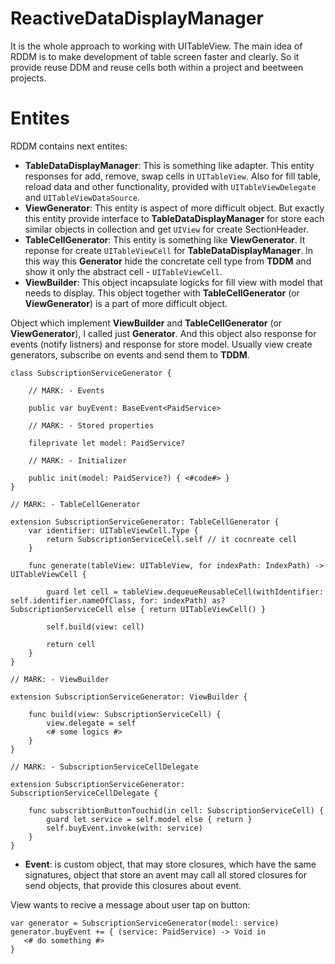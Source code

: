 # ReactiveDataDisplayManager
It is the whole approach to working with UITableView. 
The main idea of RDDM is to make development of table screen faster and clearly. So it provide reuse DDM and reuse cells both within a project and beetween projects.

# Entites
RDDM contains next entites:        
 - **TableDataDisplayManager**: This is something like adapter. This entity responses for add, remove, swap cells in `UITableView`. Also for fill table, reload data and other functionality, provided with `UITableViewDelegate` and `UITableViewDataSource`.
 - **ViewGenerator**: This entity is aspect of more difficult object. But exactly this entity provide interface to **TableDataDisplayManager** for store each similar objects in collection and get `UIView` for create SectionHeader.
 - **TableCellGenerator**: This entity is something like **ViewGenerator**. It reponse for create `UITableViewCell` for **TableDataDisplayManager**. In this way this **Generator** hide the concretate cell type from **TDDM** and show it only the abstract cell - `UITableViewCell`.
 - **ViewBuilder<ViewType>**: This object incapsulate logicks for fill view with model that needs to display. This object together with **TableCellGenerator** (or **ViewGenerator**) is a part of more difficult object.
 
 Object which implement **ViewBuilder** and **TableCellGenerator** (or **ViewGenerator**), I called just **Generator**.
 And this object also response for events (notify listners) and response for store model. Usually view create generators, subscribe on events and send them to **TDDM**.
```
class SubscriptionServiceGenerator {

    // MARK: - Events

    public var buyEvent: BaseEvent<PaidService>

    // MARK: - Stored properties

    fileprivate let model: PaidService?

    // MARK: - Initializer

    public init(model: PaidService?) { <#code#> }
}

// MARK: - TableCellGenerator

extension SubscriptionServiceGenerator: TableCellGenerator {
    var identifier: UITableViewCell.Type {
        return SubscriptionServiceCell.self // it cocnreate cell
    }

    func generate(tableView: UITableView, for indexPath: IndexPath) -> UITableViewCell {

        guard let cell = tableView.dequeueReusableCell(withIdentifier: self.identifier.nameOfClass, for: indexPath) as? SubscriptionServiceCell else { return UITableViewCell() }

        self.build(view: cell)

        return cell
    }
}

// MARK: - ViewBuilder

extension SubscriptionServiceGenerator: ViewBuilder {

    func build(view: SubscriptionServiceCell) {
        view.delegate = self
        <# some logics #>
    }
}

// MARK: - SubscriptionServiceCellDelegate

extension SubscriptionServiceGenerator: SubscriptionServiceCellDelegate {

    func subscribtionButtonTouchid(in cell: SubscriptionServiceCell) {
        guard let service = self.model else { return }
        self.buyEvent.invoke(with: service)
    }
}
```
 - **Event**: is custom object, that may store closures, which have the same signatures, object that store an avent may call all stored closures for send objects, that provide this closures about event.

 View wants to recive a message about user tap on button:
 ```
 var generator = SubscriptionServiceGenerator(model: service)
 generator.buyEvent += { (service: PaidService) -> Void in
    <# do something #>
 }
```
